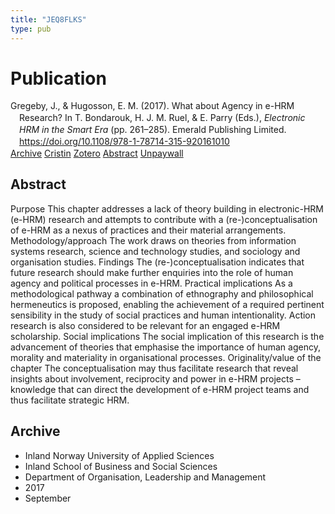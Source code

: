 ```yaml
---
title: "JEQ8FLKS"
type: pub
---
```

<h1>Publication</h1>
<article id="csl-bib-container-JEQ8FLKS" class="csl-bib-container">
  <div class="csl-bib-body" style="line-height: 1.35; padding-left: 1em; text-indent:-1em;">
  <div class="csl-entry">Gregeby, J., &amp; Hugosson, E. M. (2017). What about Agency in e-HRM Research? In T. Bondarouk, H. J. M. Ruel, &amp; E. Parry (Eds.), <i>Electronic HRM in the Smart Era</i> (pp. 261&#x2013;285). Emerald Publishing Limited. <a href="https://doi.org/10.1108/978-1-78714-315-920161010">https://doi.org/10.1108/978-1-78714-315-920161010</a></div>
</div>
  <div class="csl-bib-buttons">
    <a href="#taxonomy-article-JEQ8FLKS" class="csl-bib-button">Archive</a>
    <a href="https://app.cristin.no/results/show.jsf?id=1491249" alt="Cristin URL" class="csl-bib-button">Cristin</a>
    <a href="http://zotero.org/groups/5402882/items/JEQ8FLKS" alt="Zotero URL" class="csl-bib-button">Zotero</a>
    <a href="#abstract-article-JEQ8FLKS" class="csl-bib-button">Abstract</a>
    <a href="https://doi.org/10.1108/978-1-78714-315-920161010" class="csl-bib-button">Unpaywall</a>
  </div>
  <div id="csl-bib-meta-container-JEQ8FLKS"></div>
</article>
<div id="csl-bib-meta-JEQ8FLKS" class="csl-bib-meta">
  <article id="abstract-article-JEQ8FLKS" class="abstract-article">
    <h1>Abstract</h1>
    Purpose This chapter addresses a lack of theory building in electronic-HRM (e-HRM) research and attempts to contribute with a (re-)conceptualisation of e-HRM as a nexus of practices and their material arrangements. Methodology/approach The work draws on theories from information systems research, science and technology studies, and sociology and organisation studies. Findings The (re-)conceptualisation indicates that future research should make further enquiries into the role of human agency and political processes in e-HRM. Practical implications As a methodological pathway a combination of ethnography and philosophical hermeneutics is proposed, enabling the achievement of a required pertinent sensibility in the study of social practices and human intentionality. Action research is also considered to be relevant for an engaged e-HRM scholarship. Social implications The social implication of this research is the advancement of theories that emphasise the importance of human agency, morality and materiality in organisational processes. Originality/value of the chapter The conceptualisation may thus facilitate research that reveal insights about involvement, reciprocity and power in e-HRM projects – knowledge that can direct the development of e-HRM project teams and thus facilitate strategic HRM.
  </article>
  <article id="taxonomy-article-JEQ8FLKS" class="taxonomy-article">
    <h1>Archive</h1>
    <ul>
      <li>Inland Norway University of Applied Sciences</li>
      <li>Inland School of Business and Social Sciences</li>
      <li>Department of Organisation, Leadership and Management</li>
      <li>2017</li>
      <li>September</li>
    </ul>
  </article>
</div>
